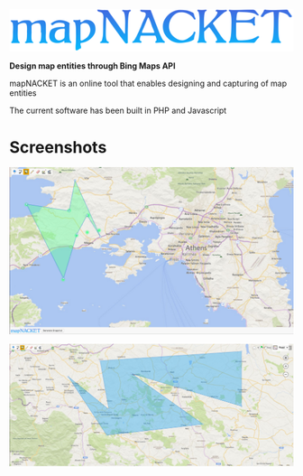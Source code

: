 ![alt tag](https://raw.githubusercontent.com/fsiamp/mapnacket/master/theme/logo.png)

<b>Design map entities through Bing Maps API</b><br>

mapNACKET is an online tool that enables designing and capturing of map entities

The current software has been built in PHP and Javascript

# Screenshots

![alt tag](https://raw.githubusercontent.com/fsiamp/mapnacket/master/resources/polygon.png)

![alt tag](https://raw.githubusercontent.com/fsiamp/mapnacket/master/resources/shape.png)

